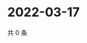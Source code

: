 # 2022-03-17

共 0 条

<!-- BEGIN WEIBO -->
<!-- 最后更新时间 Thu Mar 17 2022 11:13:46 GMT+0800 (China Standard Time) -->

<!-- END WEIBO -->
